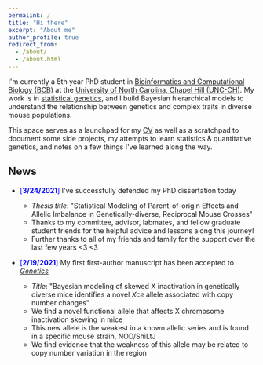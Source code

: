 ```yaml
---
permalink: /
title: "Hi there"
excerpt: "About me"
author_profile: true
redirect_from:
  - /about/
  - /about.html
---
```



I'm currently a 5th year PhD student in [Bioinformatics and Computational Biology (BCB)](https://bcb.unc.edu/) at the [University of North Carolina, Chapel Hill (UNC-CH)](https://bbsp.unc.edu/). My work is in [statistical genetics](http://valdarlab.unc.edu/), and I build Bayesian hierarchical models to understand the relationship between genetics and complex traits in diverse mouse populations.

This space serves as a launchpad for my [CV](https://kathiesun.github.io/files/resume_latest.pdf) as well as a scratchpad to document some side projects, my attempts to learn statistics & quantitative genetics, and notes on a few things I've learned along the way. 


## News
* <span style="color:blue">[**3/24/2021**]</span> I've successfully defended my PhD dissertation today
  * _Thesis title_: "Statistical Modeling of Parent-of-origin Effects and Allelic Imbalance in Genetically-diverse, Reciprocal Mouse Crosses"
  * Thanks to my committee, advisor, labmates, and fellow graduate student friends for the helpful advice and lessons along this journey!
  * Further thanks to all of my friends and family for the support over the last few years <3 <3 

* <span style="color:blue">[**2/19/2021**]</span> My first first-author manuscript has been accepted to [_Genetics_](https://academic.oup.com/genetics/advance-article-abstract/doi/10.1093/genetics/iyab034/6162162?redirectedFrom=fulltext)
  * _Title_: "Bayesian modeling of skewed X inactivation in genetically diverse mice identifies a novel _Xce_ allele associated with copy number changes"
  * We find a novel functional allele that affects X chromosome inactivation skewing in mice
  * This new allele is the weakest in a known allelic series and is found in a specific mouse strain, NOD/ShiLtJ
  * We find evidence that the weakness of this allele may be related to copy number variation in the region
 
 <!--- * It is available for the time being on [bioRxiv](https://www.biorxiv.org/content/10.1101/2020.11.13.380535v2) --->
